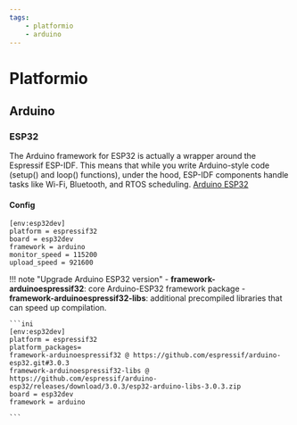 ```yaml
---
tags:
    - platformio
    - arduino
---
```


# Platformio

## Arduino
### ESP32
The Arduino framework for ESP32 is actually a wrapper around the Espressif ESP-IDF. This means that while you write Arduino-style code (setup() and loop() functions), under the hood, ESP-IDF components handle tasks like Wi-Fi, Bluetooth, and RTOS scheduling.
[Arduino ESP32](https://docs.espressif.com/projects/arduino-esp32/en/latest/)

#### Config 
```init
[env:esp32dev]
platform = espressif32
board = esp32dev
framework = arduino
monitor_speed = 115200
upload_speed = 921600
```

!!! note "Upgrade Arduino ESP32 version"
    - **framework-arduinoespressif32**: core Arduino-ESP32 framework package
    - **framework-arduinoespressif32-libs**: additional precompiled libraries that can speed up compilation.

    ```ini
    [env:esp32dev]
    platform = espressif32
    platform_packages=
    framework-arduinoespressif32 @ https://github.com/espressif/arduino-esp32.git#3.0.3
    framework-arduinoespressif32-libs @ https://github.com/espressif/arduino-esp32/releases/download/3.0.3/esp32-arduino-libs-3.0.3.zip
    board = esp32dev
    framework = arduino

    ```